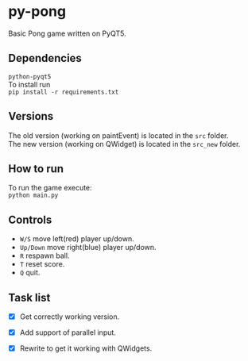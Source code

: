 # py-pong
Basic Pong game written on PyQT5.
## Dependencies
```python-pyqt5```\
To install run \
```pip install -r requirements.txt```
## Versions
The old version (working on paintEvent) is located in the ```src``` folder.\
The new version (working on QWidget) is located in the ```src_new``` folder.

## How to run
To run the game execute:\
```python main.py```
## Controls
- ```W/S``` move left(red) player up/down.
- ```Up/Down``` move right(blue) player up/down.
- ```R``` respawn ball.
- ```T``` reset score.
- ```Q``` quit.
## Task list
- [x] Get correctly working version.
- [x] Add support of parallel input.
- [x] Rewrite to get it working with QWidgets.

